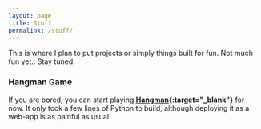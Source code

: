 ```yaml
---
layout: page
title: Stuff
permalink: /stuff/
---
```

This is where I plan to put projects or simply things built for fun. Not much fun yet.. Stay tuned.

### Hangman Game

If you are bored, you can start playing **[Hangman](http://xiaoxiaowang87hangmangame.us/){:target="_blank"}** for now. It only took a few lines of Python to build, although deploying it as a web-app is as painful as usual.
